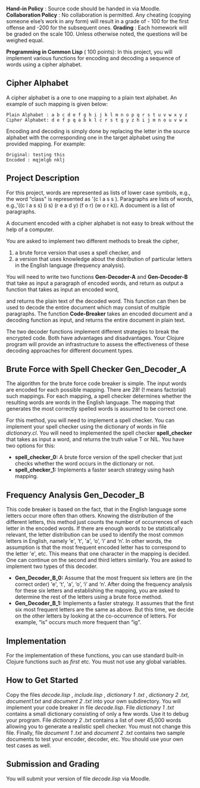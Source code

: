 
**Hand-in Policy** : Source code should be handed in via Moodle.
**Collaboration Policy** : No collaboration is permitted. Any cheating (copying someone else’s work in
any form) will result in a grade of - 100 for the first offense and -200 for the subsequent ones.
**Grading** : Each homework will be graded on the scale 100. Unless otherwise noted, the questions will
be weighed equal.

**Programming in Common Lisp** ( 100 points): In this project, you will implement various functions for
encoding and decoding a sequence of words using a cipher alphabet.

## Cipher Alphabet

A cipher alphabet is a one to one mapping to a plain text alphabet. An example of such mapping is
given below:

```
Plain Alphabet : a b c d e f g h i j k l m n o p q r s t u v w x y z
Cipher Alphabet: d e f p q a b k l c r s t g y z h i j m n o u v w x
```
Encoding and decoding is simply done by replacing the letter in the source alphabet with the
corresponding one in the target alphabet using the provided mapping. For example:

```
Original: testing this
Encoded : mqjmlgb nklj
```
## Project Description

For this project, words are represented as lists of lower case symbols, e.g., the word “class" is
represented as '(c l a s s ). Paragraphs are lists of words, e.g.,'((c l a s s) (i s) (r e a d y) (f o r) (w o r k)).
A document is a list of paragraphs.

A document encoded with a cipher alphabet is not easy to break without the help of a computer.

You are asked to implement two different methods to break the cipher,

1. a brute force version that uses a spell checker, and
2. a version that uses knowledge about the distribution of particular letters in the English
    language (frequency analysis).

You will need to write two functions **Gen-Decoder-A** and **Gen-Decoder-B** that take as input a
paragraph of encoded words, and return as output a function that takes as input an encoded word,


and returns the plain text of the decoded word. This function can then be used to decode the entire
document which may consist of multiple paragraphs. The function **Code-Breaker** takes an encoded
document and a decoding function as input, and returns the entire document in plain text.

The two decoder functions implement different strategies to break the encrypted code. Both have
advantages and disadvantages. Your Clojure program will provide an infrastructure to assess the
effectiveness of these decoding approaches for different document types.

## Brute Force with Spell Checker Gen_Decoder_A

The algorithm for the brute force code breaker is simple. The input words are encoded for each
possible mapping. There are 28! (! means factorial) such mappings. For each mapping, a spell checker
determines whether the resulting words are words in the English language. The mapping that
generates the most correctly spelled words is assumed to be correct one.

For this method, you will need to implement a spell checker. You can implement your spell checker
using the dictionary of words in file _dictionary.cl_. You will need to implemented the spell checker
**spell_checker** that takes as input a word, and returns the truth value T or NIL. You have two
options for this:

- **spell_checker_0:** A brute force version of the spell checker that just checks whether the
    word occurs in the dictionary or not.
- **spell_checker_1:** Implements a faster search strategy using hash mapping.

## Frequency Analysis Gen_Decoder_B

This code breaker is based on the fact, that in the English language some letters occur more often
than others. Knowing the distribution of the different letters, this method just counts the number of
occurrences of each letter in the encoded words. If there are enough words to be statistically
relevant, the letter distribution can be used to identify the most common letters in English, namely
'e', 't', 'a', ‘o’, ‘i’ and ‘n’. In other words, the assumption is that the most frequent encoded letter has
to correspond to the letter 'e', etc. This means that one character in the mapping is decided. One can
continue on the second and third letters similarly. You are asked to implement two types of this
decoder.

- **Gen_Decoder_B_0:** Assume that the most frequent six letters are (in the correct order)
    'e', 't', 'a', ‘o’, ‘i’ and ‘n’. After doing the frequency analysis for these six letters and
    establishing the mapping, you are asked to determine the rest of the letters using a brute
    force method.
- **Gen_Decoder_B_1:** Implements a faster strategy. It assumes that the first six most
    frequent letters are the same as above. But this time, we decide on the other letters by
    looking at the co-occurrence of letters. For example, “is” occurs much more frequent than
    “ig”.


## Implementation

For the implementation of these functions, you can use standard built-in Clojure functions such as
_first_ etc. You must not use any global variables.

## How to Get Started

Copy the files _decode.lisp_ , _include.lisp_ , _dictionary 1 .txt_ , _dictionary 2 .txt, document1.txt_ and
_document 2 .txt_ into your own subdirectory. You will implement your code breaker in file _decode.lisp_.
File _dictionary 1 .txt_ contains a small dictionary consisting of only a few words. Use it to debug your
program. File _dictionary 2 .txt_ contains a list of over 45,000 words allowing you to generate a realistic
spell checker. You must not change this file. Finally, file _document 1 .txt_ and _document 2 .txt_ contains
two sample documents to test your encoder, decoder, etc. You should use your own test cases as
well.

## Submission and Grading

You will submit your version of file _decode.lisp_ via Moodle.


